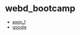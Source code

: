 # webd_bootcamp
- [asgn_1](https://rdj0im.github.io/webd_bootcamp/asgn_1/)
- [google](https://rdj0im.github.io/webd_bootcamp/google/)

